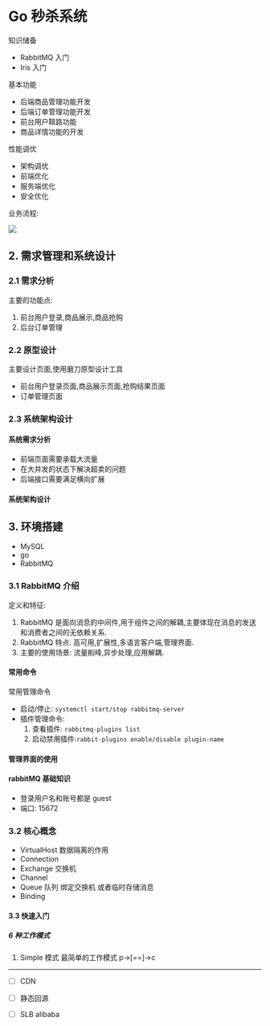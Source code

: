 # Go 秒杀系统
知识储备
- RabbitMQ 入门
- Iris 入门

基本功能
- 后端商品管理功能开发
- 后端订单管理功能开发
- 前台用户鞥路功能
- 商品详情功能的开发

性能调优
- 架构调优
- 前端优化
- 服务端优化
- 安全优化

业务流程:

![](https://tva1.sinaimg.cn/large/007S8ZIlgy1gfwwo4ldzzj31gm0u0qdr.jpg)


## 2. 需求管理和系统设计
### 2.1 需求分析

主要的功能点:
1. 前台用户登录,商品展示,商品抢购
2. 后台订单管理

### 2.2 原型设计

主要设计页面,使用磨刀原型设计工具
- 前台用户登录页面,商品展示页面,抢购结果页面
- 订单管理页面

### 2.3 系统架构设计

#### 系统需求分析

- 前端页面需要承载大流量
- 在大并发的状态下解决超卖的问题
- 后端接口需要满足横向扩展

#### 系统架构设计


## 3. 环境搭建
- MySQL
- go
- RabbitMQ

### 3.1 RabbitMQ 介绍
定义和特征:

1. RabbitMQ 是面向消息的中间件,用于组件之间的解耦,主要体现在消息的发送和消费者之间的无依赖关系.
2. RabbitMQ 特点: 高可用,扩展性,多语言客户端,管理界面.
3. 主要的使用场景: 流量削峰,异步处理,应用解耦.

#### 常用命令
常用管理命令

- 启动/停止: `systemctl start/stop rabbitmq-server`
- 插件管理命令:
    1. 查看插件: `rabbitmq-plugins list`
    2. 启动禁用插件:`rabbit-plugins enable/disable plugin-name`
    
#### 管理界面的使用





#### rabbitMQ 基础知识
- 登录用户名和账号都是 guest
- 端口: 15672

### 3.2 核心概念

- VirtualHost 数据隔离的作用
- Connection
- Exchange 交换机
- Channel 
- Queue 队列 绑定交换机 或者临时存储消息
- Binding

#### 3.3 快速入门
##### 6 种工作模式
1. Simple 模式
    最简单的工作模式 p->[==]->c
---

- [ ] CDN
- [ ] 静态回源
- [ ] SLB alibaba

